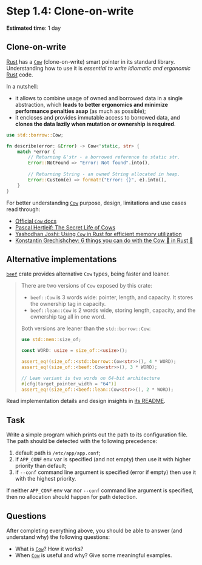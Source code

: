 Step 1.4: Clone-on-write
========================

__Estimated time__: 1 day




## Clone-on-write

[Rust] has a [`Cow`] (clone-on-write) smart pointer in its standard library. Understanding how to use it is _essential to write idiomatic and ergonomic_ [Rust] code.

In a nutshell: 
- it allows to combine usage of owned and borrowed data in a single abstraction, which __leads to better ergonomics and minimize performance penalties asap__ (as much as possible);
- it encloses and provides immutable access to borrowed data, and __clones the data lazily when mutation or ownership is required__.

```rust
use std::borrow::Cow;

fn describe(error: &Error) -> Cow<'static, str> {
    match *error {
        // Returning &'str - a borrowed reference to static str.
        Error::NotFound => "Error: Not found".into(),
        
        // Returning String - an owned String allocated in heap.
        Error::Custom(e) => format!("Error: {}", e).into(),
    }
}
```

For better understanding [`Cow`] purpose, design, limitations and use cases read through:
- [Official `Cow` docs][`Cow`]
- [Pascal Hertleif: The Secret Life of Cows][1]
- [Yashodhan Joshi: Using `Cow` in Rust for efficient memory utilization][3]
- [Konstantin Grechishchev: 6 things you can do with the Cow 🐄 in Rust 🦀][2]




## Alternative implementations

[`beef`] crate provides alternative `Cow` types, being faster and leaner.

> There are two versions of `Cow` exposed by this crate:
>
> - `beef::Cow` is 3 words wide: pointer, length, and capacity. It stores the ownership tag in capacity.
> - `beef::lean::Cow` is 2 words wide, storing length, capacity, and the ownership tag all in one word.
> 
> Both versions are leaner than the `std::borrow::Cow`:
> ```rust
> use std::mem::size_of;
> 
> const WORD: usize = size_of::<usize>();
> 
> assert_eq!(size_of::<std::borrow::Cow<str>>(), 4 * WORD);
> assert_eq!(size_of::<beef::Cow<str>>(), 3 * WORD);
> 
> // Lean variant is two words on 64-bit architecture
> #[cfg(target_pointer_width = "64")]
> assert_eq!(size_of::<beef::lean::Cow<str>>(), 2 * WORD);
> ```

Read implementation details and design insights in [its README][4].




## Task

Write a simple program which prints out the path to its configuration file. The path should be detected with the following precedence:
1. default path is `/etc/app/app.conf`;
2. if `APP_CONF` env var is specified (and not empty) then use it with higher priority than default;
3. if `--conf` command line argument is specified (error if empty) then use it with the highest priority.

If neither `APP_CONF` env var nor `--conf` command line argument is specified, then no allocation should happen for path detection.




## Questions

After completing everything above, you should be able to answer (and understand why) the following questions:
- What is [`Cow`]? How it works?
- When [`Cow`] is useful and why? Give some meaningful examples.




[`beef`]: https://docs.rs/beef
[`Cow`]: https://doc.rust-lang.org/std/borrow/enum.Cow.html
[Rust]: https://www.rust-lang.org

[1]: https://deterministic.space/secret-life-of-cows.html
[2]: https://dev.to/kgrech/6-things-you-can-do-with-the-cow-in-rust-4l55
[3]: https://blog.logrocket.com/using-cow-rust-efficient-memory-utilization
[4]: https://github.com/maciejhirsz/beef#how-does-it-work
